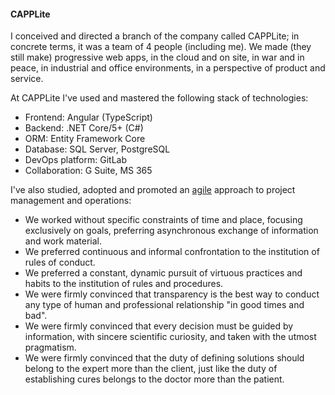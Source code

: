 #### CAPPLite

I conceived and directed a branch of the company called CAPPLite; in concrete terms, it was a team of 4 people (including me). We made (they still make) progressive web apps, in the cloud and on site, in war and in peace, in industrial and office environments, in a perspective of product and service.

At CAPPLite I've used and mastered the following stack of technologies:

- Frontend: Angular (TypeScript)
- Backend: .NET Core/5+ (C#)
- ORM: Entity Framework Core
- Database: SQL Server, PostgreSQL
- DevOps platform: GitLab
- Collaboration: G Suite, MS 365

I've also studied, adopted and promoted an [agile](https://agilemanifesto.org/) approach to project management and operations:

- We worked without specific constraints of time and place, focusing exclusively on goals, preferring asynchronous exchange of information and work material.
- We preferred continuous and informal confrontation to the institution of rules of conduct.
- We preferred a constant, dynamic pursuit of virtuous practices and habits to the institution of rules and procedures.
- We were firmly convinced that transparency is the best way to conduct any type of human and professional relationship "in good times and bad".
- We were firmly convinced that every decision must be guided by information, with sincere scientific curiosity, and taken with the utmost pragmatism.
- We were firmly convinced that the duty of defining solutions should belong to the expert more than the client, just like the duty of establishing cures belongs to the doctor more than the patient.
